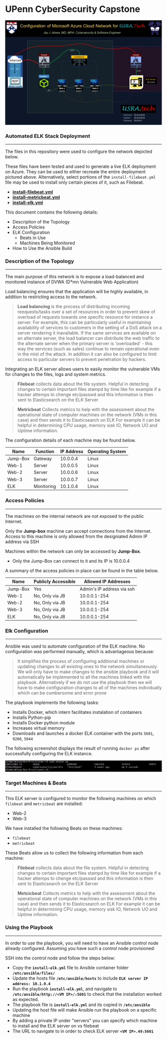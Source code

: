 
# UPenn CyberSecurity Capstone

![](cloud_network_Idrees.png)


###   Automated ELK Stack Deployment
---
The files in this repository were used to configure the network depicted below.

These files have been tested and used to generate a live ELK deployment on Azure. They can be used to either recreate the entire deployment pictured above. Alternatively, select portions of the `install-filebeat.yml`  file may be used to install only certain pieces of it, such as Filebeat.

- **[install-filebeat.yml](Scripts/install-filebeat.yml)**
- **[install-metricbeat.yml](Scripts/install-metricbeat.yml)**
- **[install-elk.yml](Scripts/install-elk.yml)**

This document contains the following details:
- Description of the Topology
- Access Policies
- ELK Configuration
  - Beats in Use
  - Machines Being Monitored
- How to Use the Ansible Build


### Description of the Topology
---
The main purpose of this network is to expose a load-balanced and monitored instance of DVWA (D*mn Vulnerable Web Application)

Load balancing ensures that the application will be highly available, in addition to restricting access to the network.

> **Load balancing** is the process of distributing incoming reequests/tasks over a set of resources in order to prevent skew of overload of requests towards one specific resource for instance a server. For example, this can be particularly useful in maintaining availability of services to customers in the setting of a DoS attack on a server rendering it inavailable. If the same services are available on an alternate server, the load balancer can distribute the web traffic to the alternate server when the primary server is 'overloaded' - this way the services (such as sales) continue to remain operational even in the mist of the attack. In addition it can also be configured to limit access to particular servers to prevent penetration by hackers. 

Integrating an ELK server allows users to easily monitor the vulnerable VMs for changes to the files, logs and system metrics.

> **Filebeat** collects data about the file system. Helpful in detecting changes to certain important files stampd by time like for example if a hacker attemps to chenge etc/passwd and this information is then sent to Elasticsearch on the ELK Server

> **Metricbeat** Collects metrics to help with the assessment about the operational state of computer machines on the network (VMs in this case) and then sends it to Elasticsearch on ELK For example it can be helpful in determining CPU usage, memory sisk IO, Network UO and Uptime information. 

The configuration details of each machine may be found below.


| Name     | Function     | IP Address | Operating System |
|----------|--------------|------------|------------------|
| Jump-Box | Gateway      | 10.0.0.4   |    Linux         |
| Web-1    | Server       | 10.0.0.5   |    Linux         |
| Web-2    | Server       | 10.0.0.6   |    Linux         |                  
| Web-3    | Server       | 10.0.0.7   |    Linux         |                  
| ELK      | Monitoring   | 10.1.0.4   |    Linux         |


### Access Policies
---
The machines on the internal network are not exposed to the public Internet. 

Only the **Jump-box** machine can accept connections from the Internet. Access to this machine is only allowed from the designiated Admin IP address via SSH

Machines within the network can only be accessed by **Jump-Box**.
- Only the Jump-Box can connect to it and its IP is 10.0.0.4

A summary of the access policies in place can be found in the table below.

| Name     | Publicly Accessible | Allowed IP Addresses         |
|----------|---------------------|------------------------------|
| Jump-Box |     Yes             | Admin's IP address via ssh   |
| Web-1    |     No, Only via JB | 10.0.0.1-254                 |
| Web-2    |     No, Only via JB | 10.0.0.1-254                 |
| Web-3    |     No, Only via JB | 10.0.0.1-254                 |
| ELK      |     No, Only via JB | 10.0.0.1-254                 |



### Elk Configuration
---
Ansible was used to automate configuration of the ELK machine. No configuration was performed manually, which is advantageous because:

 > It simplifies the process of configuring additional machines or updating changes to all existing ones to the network simultaneously. We will only have to make changes to the ansible playbook and it will automatically be implemented to all the machines linked with the playbook. Alternatively if we do not use the playbook then we will have to make configuration changes to all of the machines individually which can be cumbersome and error prone

The playbook implements the following tasks:

- Installs Docker, which intern facilitates instalation of containers
- Installs Python-pip
- Installs Docker python module
- Increases virtual memory
- Downloads and launches a docker ELK container with the ports `5601`, `9200`, `5044`

The following screenshot displays the result of running `docker ps` after successfully configuring the ELK instance.

![](Docker-ps.png)


### Target Machines & Beats
---
This ELK server is configured to monitor the following machines on which `filebeat` and `metricbeat` are installed:
- Web-2
- Web-3

We have installed the following Beats on these machines:
- `filebeat`
- `metricbeat`

These Beats allow us to collect the following information from each machine:

> **Filebeat** collects data about the file system. Helpful in detecting changes to certain important files stampd by time like for example if a hacker attemps to chenge etc/passwd and this information is then sent to Elasticsearch on the ELK Server

> **Metcicbeat** Collects metrics to help with the assessment about the operational state of computer machines on the network (VMs in this case) and then sends it to Elasticsearch on ELK For example it can be helpful in determining CPU usage, memory sisk IO, Network UO and Uptime information. 

### Using the Playbook
---

In order to use the playbook, you will need to have an Ansible control node already configured. Assuming you have such a control node provisioned: 

SSH into the control node and follow the steps below:
- Copy the  **`install-elk.yml`** file to Ansible container folder **`/etc/ansible/files/`**
- Update the hosts file **`/etc/ansible/hosts`** to include **`ELK server IP address: 10.1.0.4`**
- Run the playbook **`install-elk.yml`**, and navigate to **`/etc/ansible/http://<VM IP>/:5601`** to check that the installation worked as expected.
- The playbook file is **`install-elk.yml`** and its copied in **`/etc/ansible`**
- Updating the host file will make Ansible run the playbook on a specific machine 
- By adding a private IP under "servers" you can specify which machine to install and the ELK server on vs filebeat
- The URL to navigate to in order to check ELK server **`<VM IP>.49:5601`**

